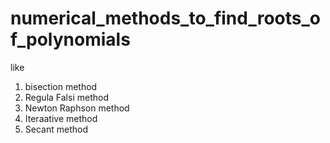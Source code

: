 # numerical_methods_to_find_roots_of_polynomials
like
1. bisection method
2. Regula Falsi method
3. Newton Raphson method
4. Iteraative method
5. Secant method
